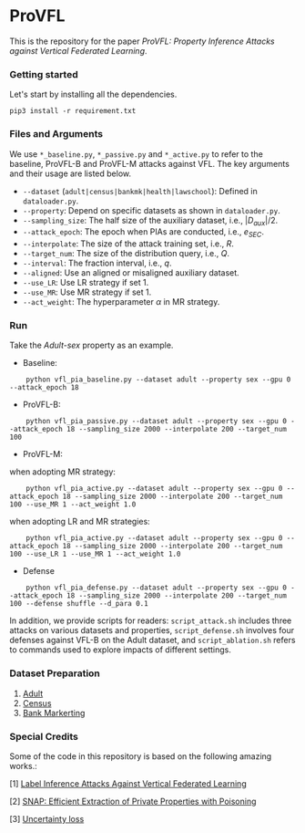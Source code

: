 # ProVFL
This is the repository for the paper _ProVFL: Property Inference Attacks against Vertical Federated Learning_.

### Getting started
Let's start by installing all the dependencies.
```shell
pip3 install -r requirement.txt
```

### Files and Arguments

We use `*_baseline.py`, `*_passive.py` and `*_active.py` to refer to the baseline, ProVFL-B and ProVFL-M attacks against VFL.
The key arguments and their usage are listed below.
- `--dataset` (`adult|census|bankmk|health|lawschool`): Defined in `dataloader.py`.
- `--property`: Depend on specific datasets as shown in `dataloader.py`.
- `--sampling_size`: The half size of the auxiliary dataset, i.e., $|D_{aux}|/2$.
- `--attack_epoch`: The epoch when PIAs are conducted, i.e., $e_{SEC}$.
- `--interpolate`: The size of the attack training set, i.e., ${R}$.
- `--target_num`: The size of the distribution query, i.e., $Q$.
- `--interval`: The fraction interval, i.e., $q$.
- `--aligned`: Use an aligned or misaligned auxiliary dataset.
- `--use_LR`: Use LR strategy if set 1.
- `--use_MR`: Use MR strategy if set 1.
- `--act_weight`: The hyperparameter $\alpha$ in MR strategy.   

### Run

Take the _Adult-sex_ property as an example.

- Baseline:
```shell
    python vfl_pia_baseline.py --dataset adult --property sex --gpu 0 --attack_epoch 18
```

- ProVFL-B:
```shell
    python vfl_pia_passive.py --dataset adult --property sex --gpu 0 --attack_epoch 18 --sampling_size 2000 --interpolate 200 --target_num 100
```

- ProVFL-M:  

when adopting MR strategy:
```shell
    python vfl_pia_active.py --dataset adult --property sex --gpu 0 --attack_epoch 18 --sampling_size 2000 --interpolate 200 --target_num 100 --use_MR 1 --act_weight 1.0
```
when adopting LR and MR strategies:
```shell
    python vfl_pia_active.py --dataset adult --property sex --gpu 0 --attack_epoch 18 --sampling_size 2000 --interpolate 200 --target_num 100 --use_LR 1 --use_MR 1 --act_weight 1.0
```

- Defense
```shell
    python vfl_pia_defense.py --dataset adult --property sex --gpu 0 --attack_epoch 18 --sampling_size 2000 --interpolate 200 --target_num 100 --defense shuffle --d_para 0.1
```

In addition, we provide scripts for readers: `script_attack.sh` includes three attacks on various datasets and properties, `script_defense.sh` involves four defenses against VFL-B on the Adult dataset, and `script_ablation.sh` refers to commands used to explore impacts of different settings.

### Dataset Preparation

1. [Adult](https://archive.ics.uci.edu/dataset/2/adult)
2. [Census](file:///D:/Downloads/census+income+kdd/census-income.html)
3. [Bank Markerting](https://archive.ics.uci.edu/dataset/222/bank+marketing)


### Special Credits
Some of the code in this repository is based on the following amazing works.:

[1] [Label Inference Attacks Against Vertical Federated Learning](https://github.com/FuChong-cyber/label-inference-attacks)

[2] [SNAP: Efficient Extraction of Private Properties with Poisoning](https://github.com/johnmath/snap-sp23.git)

[3] [Uncertainty loss](https://github.com/yaringal/multi-task-learning-example.git)
